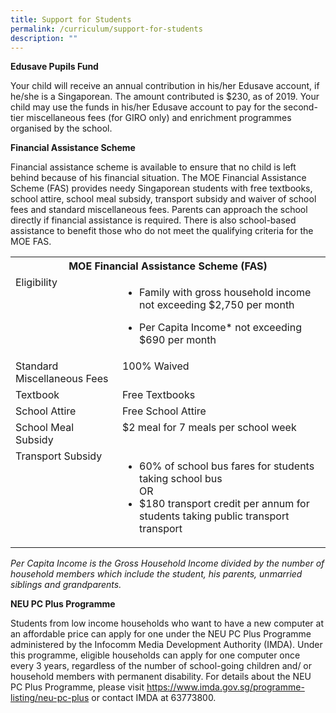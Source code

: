 ```yaml
---
title: Support for Students
permalink: /curriculum/support-for-students
description: ""
---
```

**Edusave Pupils Fund**

Your child will receive an annual contribution in his/her Edusave account, if he/she is a Singaporean. The amount contributed is $230, as of 2019. Your child may use the funds in his/her Edusave account to pay for the second-tier miscellaneous fees (for GIRO only) and enrichment programmes organised by the school.

**Financial Assistance Scheme**

Financial assistance scheme is available to ensure that no child is left behind because of his financial situation. The MOE Financial Assistance Scheme (FAS) provides needy Singaporean students with free textbooks, school attire, school meal subsidy, transport subsidy and waiver of school fees and standard miscellaneous fees. Parents can approach the school directly if financial assistance is required. There is also school-based assistance to benefit those who do not meet the qualifying criteria for the MOE FAS.

<table style="width: 100%;" class="iveo_table ives_tab_simple3 ive_eobj_center">
<tbody>
<tr>
<th colspan="2;">
<strong>MOE Financial Assistance Scheme (FAS)</strong><br>
</th>
</tr>
<tr>
<td style="text-align: left; " valign="top">
Eligibility<br>
</td>
<td valign="top">
<ul>
<li style="text-align: left; ">Family with gross household income not exceeding $2,750 per month
</li>
</ul>
<ul>
<li style="text-align: left; ">Per Capita Income* not exceeding $690 per month
</li>
</ul>
</td>
</tr>
<tr>
<td style="text-align: left; " valign="top">
Standard Miscellaneous Fees<br>
</td>
<td style="text-align: left; " valign="top">
100% Waived<br>
</td>
</tr>
<tr>
<td style="text-align: left; " valign="top">
Textbook<br>
</td>
<td style="text-align: left; " valign="top">
Free Textbooks<br>
</td>
</tr>
<tr>
<td style="text-align: left; " valign="top">
School Attire<br>
</td>
<td style="text-align: left; " valign="top">
Free School Attire<br>
</td>
</tr>
<tr>
<td style="text-align: left; " valign="top">
School Meal Subsidy<br>
</td>
<td style="text-align: left; " valign="top">
$2 meal for 7 meals per school week<br>
</td>
</tr>
<tr>
<td style="text-align: left; " valign="top">
Transport Subsidy<br>
</td>
<td valign="top">
<div style="text-align: left;">
<ul>
<li>60% of school bus fares for students taking school bus <br>OR
</li>
<li>$180 transport credit per annum for students taking public transport transport
</li>
</ul>
</div>
</td>
</tr>
</tbody>
</table>

*Per Capita Income is the Gross Household Income divided by the number of household members which include the student, his parents, unmarried siblings and grandparents.*

**NEU PC Plus Programme**

Students from low income households who want to have a new computer at an affordable price can apply for one under the NEU PC Plus Programme administered by the Infocomm Media Development Authority (IMDA). Under this programme, eligible households can apply for one computer once every 3 years, regardless of the number of school-going children and/ or household members with permanent disability. For details about the NEU PC Plus Programme, please visit https://www.imda.gov.sg/programme-listing/neu-pc-plus or contact IMDA at 63773800.